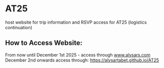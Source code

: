 # AT25
host website for trip information and RSVP access for AT25 (logistics continuation)
## How to Access Website:
From now until December 1st 2025 - access through www.alysars.com
December 2nd onwards access through:
https://alysartabet.github.io/AT25
